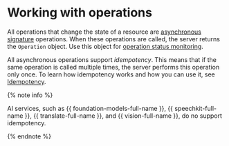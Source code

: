 # Working with operations

All operations that change the state of a resource are [asynchronous signature](async.md) operations. When these operations are called, the server returns the `Operation` object. Use this object for [operation status monitoring](operation.md#monitoring).

All asynchronous operations support _idempotency_. This means that if the same operation is called multiple times, the server performs this operation only once. To learn how idempotency works and how you can use it, see [Idempotency](idempotency.md).


{% note info %}

AI services, such as {{ foundation-models-full-name }}, {{ speechkit-full-name }}, {{ translate-full-name }}, and {{ vision-full-name }}, do no support idempotency.

{% endnote %}

